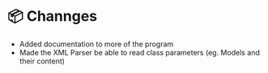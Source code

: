 # 📦 Channges
* Added documentation to more of the program
* Made the XML Parser be able to read class parameters (eg. Models and their content)